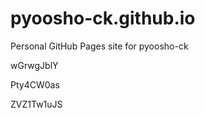 # pyoosho-ck.github.io
Personal GitHub Pages site for pyoosho-ck




























































wGrwgJblY


Pty4CW0as

ZVZ1Tw1uJS
